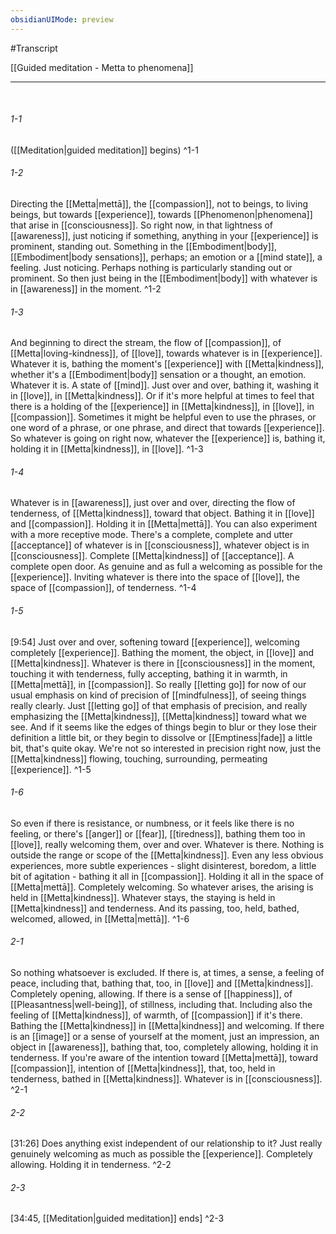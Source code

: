 ```yaml
---
obsidianUIMode: preview
---
```

#Transcript

[[Guided meditation - Metta to phenomena]]

---
<br/>


###### 1-1
([[Meditation|guided meditation]] begins) ^1-1
###### 1-2
Directing the [[Metta|mettā]], the [[compassion]], not to beings, to living beings, but towards [[experience]], towards [[Phenomenon|phenomena]] that arise in [[consciousness]]. So right now, in that lightness of [[awareness]], just noticing if something, anything in your [[experience]] is prominent, standing out. Something in the [[Embodiment|body]], [[Embodiment|body sensations]], perhaps; an emotion or a [[mind state]], a feeling. Just noticing. Perhaps nothing is particularly standing out or prominent. So then just being in the [[Embodiment|body]] with whatever is in [[awareness]] in the moment. ^1-2
###### 1-3
And beginning to direct the stream, the flow of [[compassion]], of [[Metta|loving-kindness]], of [[love]], towards whatever is in [[experience]]. Whatever it is, bathing the moment's [[experience]] with [[Metta|kindness]], whether it's a [[Embodiment|body]] sensation or a thought, an emotion. Whatever it is. A state of [[mind]]. Just over and over, bathing it, washing it in [[love]], in [[Metta|kindness]]. Or if it's more helpful at times to feel that there is a holding of the [[experience]] in [[Metta|kindness]], in [[love]], in [[compassion]]. Sometimes it might be helpful even to use the phrases, or one word of a phrase, or one phrase, and direct that towards [[experience]]. So whatever is going on right now, whatever the [[experience]] is, bathing it, holding it in [[Metta|kindness]], in [[love]]. ^1-3
###### 1-4
Whatever is in [[awareness]], just over and over, directing the flow of tenderness, of [[Metta|kindness]], toward that object. Bathing it in [[love]] and [[compassion]]. Holding it in [[Metta|mettā]]. You can also experiment with a more receptive mode. There's a complete, complete and utter [[acceptance]] of whatever is in [[consciousness]], whatever object is in [[consciousness]]. Complete [[Metta|kindness]] of [[acceptance]]. A complete open door. As genuine and as full a welcoming as possible for the [[experience]]. Inviting whatever is there into the space of [[love]], the space of [[compassion]], of tenderness. ^1-4
###### 1-5
[9:54] Just over and over, softening toward [[experience]], welcoming completely [[experience]]. Bathing the moment, the object, in [[love]] and [[Metta|kindness]]. Whatever is there in [[consciousness]] in the moment, touching it with tenderness, fully accepting, bathing it in warmth, in [[Metta|mettā]], in [[compassion]]. So really [[letting go]] for now of our usual emphasis on kind of precision of [[mindfulness]], of seeing things really clearly. Just [[letting go]] of that emphasis of precision, and really emphasizing the [[Metta|kindness]], [[Metta|kindness]] toward what we see. And if it seems like the edges of things begin to blur or they lose their definition a little bit, or they begin to dissolve or [[Emptiness|fade]] a little bit, that's quite okay. We're not so interested in precision right now, just the [[Metta|kindness]] flowing, touching, surrounding, permeating [[experience]]. ^1-5
###### 1-6
So even if there is resistance, or numbness, or it feels like there is no feeling, or there's [[anger]] or [[fear]], [[tiredness]], bathing them too in [[love]], really welcoming them, over and over. Whatever is there. Nothing is outside the range or scope of the [[Metta|kindness]]. Even any less obvious experiences, more subtle experiences - slight disinterest, boredom, a little bit of agitation - bathing it all in [[compassion]]. Holding it all in the space of [[Metta|mettā]]. Completely welcoming. So whatever arises, the arising is held in [[Metta|kindness]]. Whatever stays, the staying is held in [[Metta|kindness]] and tenderness. And its passing, too, held, bathed, welcomed, allowed, in [[Metta|mettā]]. ^1-6
###### 2-1
So nothing whatsoever is excluded. If there is, at times, a sense, a feeling of peace, including that, bathing that, too, in [[love]] and [[Metta|kindness]]. Completely opening, allowing. If there is a sense of [[happiness]], of [[Pleasantness|well-being]], of stillness, including that. Including also the feeling of [[Metta|kindness]], of warmth, of [[compassion]] if it's there. Bathing the [[Metta|kindness]] in [[Metta|kindness]] and welcoming. If there is an [[image]] or a sense of yourself at the moment, just an impression, an object in [[awareness]], bathing that, too, completely allowing, holding it in tenderness. If you're aware of the intention toward [[Metta|mettā]], toward [[compassion]], intention of [[Metta|kindness]], that, too, held in tenderness, bathed in [[Metta|kindness]]. Whatever is in [[consciousness]]. ^2-1
###### 2-2
[31:26] Does anything exist independent of our relationship to it? Just really genuinely welcoming as much as possible the [[experience]]. Completely allowing. Holding it in tenderness. ^2-2
###### 2-3
[34:45, [[Meditation|guided meditation]] ends] ^2-3

